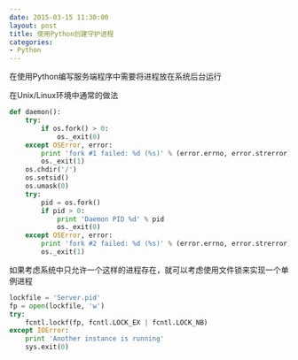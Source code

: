 ```yaml
---
date: 2015-03-15 11:30:00
layout: post
title: 使用Python创建守护进程
categories:
- Python
---
```


在使用Python编写服务端程序中需要将进程放在系统后台运行

在Unix/Linux环境中通常的做法

```python
def daemon():
    try:
        if os.fork() > 0:
            os._exit(0)
    except OSError, error:
        print 'fork #1 failed: %d (%s)' % (error.errno, error.strerror)
        os._exit(1)
    os.chdir('/')
    os.setsid()
    os.umask(0)
    try:
        pid = os.fork()
        if pid > 0:
            print 'Daemon PID %d' % pid
            os._exit(0)
    except OSError, error:
        print 'fork #2 failed: %d (%s)' % (error.errno, error.strerror)
        os._exit(1)
```


如果考虑系统中只允许一个这样的进程存在，就可以考虑使用文件锁来实现一个单例进程

```python
lockfile = 'Server.pid'
fp = open(lockfile, 'w')
try:
    fcntl.lockf(fp, fcntl.LOCK_EX | fcntl.LOCK_NB)
except IOError:
    print 'Another instance is running'
    sys.exit(0)
```



